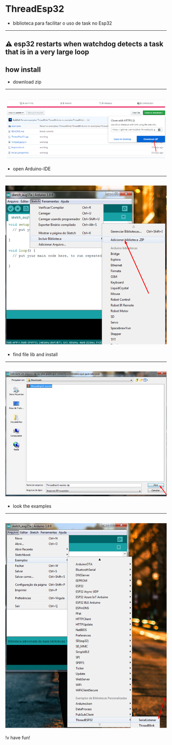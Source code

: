 # ThreadEsp32
* biblioteca para facilitar o uso de task no Esp32
------
:warning: esp32 restarts when watchdog detects a task that is in a very large loop
------
## how install 
- download zip 
------
![](https://github.com/Xx220xX/Xx220xX.github.io/blob/master/IMAGENS/THREADESP32/pas1.png?raw=true)
------
- open Arduino-IDE
------
![](https://github.com/Xx220xX/Xx220xX.github.io/blob/master/IMAGENS/THREADESP32/pass2.png?raw=true)
------
- find file lib and install
------
![](https://github.com/Xx220xX/Xx220xX.github.io/blob/master/IMAGENS/THREADESP32/pass3.png?raw=true)
------
- look the examples 
------
![](https://github.com/Xx220xX/Xx220xX.github.io/blob/master/IMAGENS/THREADESP32/pass4.png?raw=true)
------
!v have fun!
